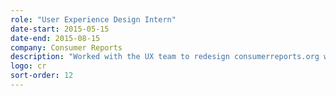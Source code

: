 ```yaml
---
role: "User Experience Design Intern"
date-start: 2015-05-15
date-end: 2015-08-15
company: Consumer Reports
description: "Worked with the UX team to redesign consumerreports.org with an emphasis on data visualization, better conveying complex data to the large user base."
logo: cr
sort-order: 12
---
```

